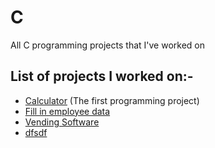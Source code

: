# C
All C programming projects that I've worked on
## List of projects I worked on:-
- [Calculator]([url](https://github.com/Mohamed-H7/C/tree/main/Calculator%20(first%20programming%20project))) (The first programming project)
- [Fill in employee data]([url](https://github.com/Mohamed-H7/C/tree/main/Fill%20in%20employee%20data))
- [Vending Software]([url](https://github.com/Mohamed-H7/C/tree/main/Vending%20Software))
- [dfsdf]([url](https://www.google.com/))
